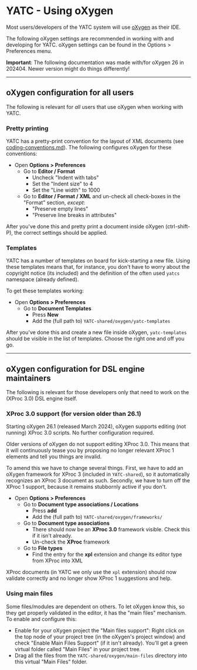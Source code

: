 # YATC - Using oXygen

Most users/developers of the YATC system will use [oXygen](https://www.oxygenxml.com/) as their IDE.

The following oXygen settings are recommended in working with and developing for YATC. oXygen settings can be found in the Options > Preferences menu.

**Important**: The following documentation was made with/for oXygen 26 in 202404. Newer version might do things differently!

------

## oXygen configuration for all users

The following is relevant for *all* users that use oXygen when working with YATC. 

### Pretty printing

YATC has a pretty-print convention for the layout of XML documents (see [coding-conventions.md](coding-conventions.md)).  The following configures oXygen for these conventions:

* Open **Options > Preferences**
  * Go to **Editor / Format**
    * Uncheck "Indent with tabs"
    * Set the "Indent size" to 4 
    * Set the "Line width" to 1000
  * Go to **Editor / Format / XML** and un-check all check-boxes in the "Format" section, *except*: 
    *  "Preserve empty lines"
    *  "Preserve line breaks in attributes"

After you've done this and pretty print a document inside oXygen (ctrl-shift-P), the correct settings should be applied.


### Templates

YATC has a number of templates on board for kick-starting a new file. Using these templates means that, for instance, you don't have to worry about the copyright notice (its included) and the definition of the often used `yatcs` namespace (already defined). 

To get these templates working:

* Open **Options > Preferences**
  * Go to **Document Templates**
    * Press **New**
    * Add the (full path to) `YATC-shared/oxygen/yatc-templates`
  
After you've done this and create a new file inside oXygen, `yatc-templates` should be visible in the list of templates. Choose the right one and off you go.

------

## oXygen configuration for DSL engine maintainers

The following is relevant for those developers only that need to work on the (XProc 3.0) DSL engine itself.

### XProc 3.0 support (for version older than 26.1)

Starting oXygen 26.1 (released March 2024), oXygen supports editing (not running) XProc 3.0 scripts. No further configuration required.

Older versions of oXygen do not support editing  XProc 3.0. This means that it will continuously tease you by proposing no longer relevant XProc 1 elements and tell you things are invalid.

To amend this we have to change several things. First, we have to add an oXygen framework for XProc 3 (included in `YATC-shared`), so it automatically recognizes an XProc 3 document as such. Secondly, we have to turn off the XProc 1 support, because  it remains stubbornly active if you don't.

* Open **Options > Preferences**
  * Go to **Document type associations / Locations**
    * Press **add** 
    * Add the (full path to) `YATC-shared/oxygen/frameworks/`
  * Go to **Document type associations**
    * There should now be an **XProc 3.0** framework visible. Check this if it isn't already.
    * Un-check the **XProc** framework  
  * Go to **File types**
    * Find the entry for the **xpl** extension and change its editor type from XProc into XML
  
XProc documents (in YATC we only use the `xpl` extension) should now validate correctly and no longer show XProc 1 suggestions and help.  


### Using main files

Some files/modules are dependent on others. To let oXygen know this, so they get properly validated in the editor, it has the "main files" mechanism. To enable and configure this:

* Enable for your oXygen project the "Main files support": Right click on the top node of your project tree (in the oXygen's project window) and check "Enable Main Files Support" (if it isn't already). You'll get a green virtual folder called "Main Files" in your project tree. 
* Drag all the files  from the `YATC-shared/oxygen/main-files` directory into this virtual "Main Files" folder.

